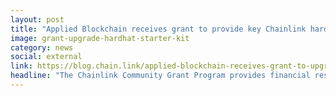 ```yaml
---
layout: post
title: "Applied Blockchain receives grant to provide key Chainlink hardhat starter kit updates"
image: grant-upgrade-hardhat-starter-kit
category: news
social: external
link: https://blog.chain.link/applied-blockchain-receives-grant-to-upgrade-hardhat-starter-kit/
headline: "The Chainlink Community Grant Program provides financial resources to the many development teams and researchers building a more functional, accessible, and socially impactful Chainlink Network. In order to fuel the growth of the Chainlink community and accelerate the adoption of hybrid smart contracts, the Chainlink grant program continues to support work that makes it easier, faster, and more efficient to build and test new smart contracts and applications."
---
```

